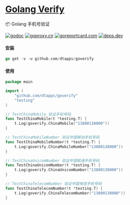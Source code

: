 <h1>
<a href="https://www.dtapp.net/">Golang Verify</a>
</h1>

📦 Golang 手机号验证

[comment]: <> (go)
[![godoc](https://pkg.go.dev/badge/github.com/dtapps/goverify?status.svg)](https://pkg.go.dev/github.com/dtapps/goverify)
[![goproxy.cn](https://goproxy.cn/stats/github.com/dtapps/goverify/badges/download-count.svg)](https://goproxy.cn/stats/github.com/dtapps/goverify)
[![goreportcard.com](https://goreportcard.com/badge/github.com/dtapps/goverify    )](https://goreportcard.com/report/github.com/dtapps/goverify)
[![deps.dev](https://img.shields.io/badge/deps-go-red.svg)](https://deps.dev/go/github.com%2Fdtapps%2Fgoverify)

#### 安装

```go
go get -v -u github.com/dtapps/goverify
```

#### 使用

```go
package main

import (
	"github.com/dtapps/goverify"
	"testing"
)

// TestChinaMobile 验证手机号码
func TestChinaMobile(t *testing.T) {
	t.Log(goverify.ChinaMobile("13800138000"))
}

// TestChinaMobileNumber 验证中国移动手机号码
func TestChinaMobileNumber(t *testing.T) {
	t.Log(goverify.ChinaMobileNumber("13800138000"))
}

// TestChinaUnicomNumber 验证中国联通手机号码
func TestChinaUnicomNumber(t *testing.T) {
	t.Log(goverify.ChinaUnicomNumber("13800138000"))
}

// TestChinaTelecomNumber 验证中国电信手机号码
func TestChinaTelecomNumber(t *testing.T) {
	t.Log(goverify.ChinaTelecomNumber("13800138000"))
}
```

